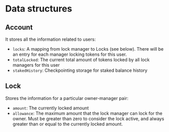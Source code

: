 # Data structures

## Account

It stores all the information related to users:

- `locks`: A mapping from lock manager to Locks (see below). There will be an entry for each manager locking tokens for this user.
- `totalLocked`: The current total amount of tokens locked by all lock managers for this user
- `stakedHistory`: Checkpointing storage for staked balance history

## Lock

Stores the information for a particular owner-manager pair:

- `amount`: The currently locked amount
- `allowance`: The maximum amount that the lock manager can lock for the owner. Must be greater than zero to consider the lock active, and always greater than or equal to the currently locked amount.
